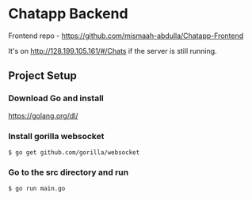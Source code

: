 # Chatapp Backend
Frontend repo - https://github.com/mismaah-abdulla/Chatapp-Frontend

It's on http://128.199.105.161/#/Chats if the server is still running.

## Project Setup
### Download Go and install
https://golang.org/dl/

### Install gorilla websocket
```
$ go get github.com/gorilla/websocket
```

### Go to the src directory and run
```
$ go run main.go
```
